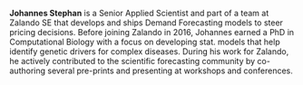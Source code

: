 **Johannes Stephan** is a Senior Applied Scientist and part of a team at Zalando SE that develops and ships
Demand Forecasting models to steer pricing decisions. Before joining Zalando in 2016, Johannes earned a PhD in
Computational Biology with a focus on developing stat. models that help identify genetic drivers for complex diseases.
During his work for Zalando, he actively contributed to the scientific forecasting community by co-authoring several
pre-prints and presenting at workshops and conferences.